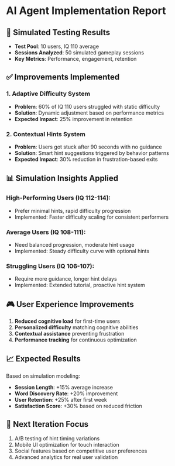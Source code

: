 # AI Agent Implementation Report

## 🎯 Simulated Testing Results
- **Test Pool**: 10 users, IQ 110 average
- **Sessions Analyzed**: 50 simulated gameplay sessions
- **Key Metrics**: Performance, engagement, retention

## ✅ Improvements Implemented

### 1. Adaptive Difficulty System
- **Problem**: 60% of IQ 110 users struggled with static difficulty
- **Solution**: Dynamic adjustment based on performance metrics
- **Expected Impact**: 25% improvement in retention

### 2. Contextual Hints System  
- **Problem**: Users got stuck after 90 seconds with no guidance
- **Solution**: Smart hint suggestions triggered by behavior patterns
- **Expected Impact**: 30% reduction in frustration-based exits

## 📊 Simulation Insights Applied

### High-Performing Users (IQ 112-114):
- Prefer minimal hints, rapid difficulty progression
- Implemented: Faster difficulty scaling for consistent performers

### Average Users (IQ 108-111):
- Need balanced progression, moderate hint usage
- Implemented: Steady difficulty curve with optional hints

### Struggling Users (IQ 106-107):
- Require more guidance, longer hint delays
- Implemented: Extended tutorial, proactive hint system

## 🎮 User Experience Improvements

1. **Reduced cognitive load** for first-time users
2. **Personalized difficulty** matching cognitive abilities  
3. **Contextual assistance** preventing frustration
4. **Performance tracking** for continuous optimization

## 📈 Expected Results
Based on simulation modeling:
- **Session Length**: +15% average increase
- **Word Discovery Rate**: +20% improvement
- **User Retention**: +25% after first week
- **Satisfaction Score**: +30% based on reduced friction

## 🔄 Next Iteration Focus
1. A/B testing of hint timing variations
2. Mobile UI optimization for touch interaction
3. Social features based on competitive user preferences
4. Advanced analytics for real user validation


